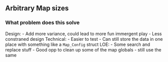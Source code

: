 ## Arbitrary Map sizes
### What problem does this solve
Design:
    - Add more variance, could lead to more fun immergent play
    - Less constraned design
Technical:
    - Easier to test
    - Can still store the data in one place with something like a `Map_Config` struct
LOE:
    - Some search and replace stuff
    - Good opp to clean up some of the map globals
    - still use the same

